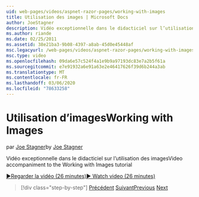 ```yaml
---
uid: web-pages/videos/aspnet-razor-pages/working-with-images
title: Utilisation des images | Microsoft Docs
author: JoeStagner
description: Vidéo exceptionnelle dans le didacticiel sur l’utilisation des images
ms.author: riande
ms.date: 02/25/2011
ms.assetid: 38e21ba3-9b08-4397-a8ab-45d0e45448af
msc.legacyurl: /web-pages/videos/aspnet-razor-pages/working-with-images
msc.type: video
ms.openlocfilehash: 09da6e57c524f4a1e9b9a97193dc83e7a2b5f61a
ms.sourcegitcommit: e7e91932a6e91a63e2e46417626f39d6b244a3ab
ms.translationtype: MT
ms.contentlocale: fr-FR
ms.lasthandoff: 03/06/2020
ms.locfileid: "78633258"
---
```

# <a name="working-with-images"></a><span data-ttu-id="996a3-103">Utilisation d’images</span><span class="sxs-lookup"><span data-stu-id="996a3-103">Working with Images</span></span>

<span data-ttu-id="996a3-104">par [Joe Stagner](https://github.com/JoeStagner)</span><span class="sxs-lookup"><span data-stu-id="996a3-104">by [Joe Stagner](https://github.com/JoeStagner)</span></span>

<span data-ttu-id="996a3-105">Vidéo exceptionnelle dans le didacticiel sur l’utilisation des images</span><span class="sxs-lookup"><span data-stu-id="996a3-105">Video accompaniment to the Working with Images tutorial</span></span>

[<span data-ttu-id="996a3-106">&#9654;Regarder la vidéo (26 minutes)</span><span class="sxs-lookup"><span data-stu-id="996a3-106">&#9654; Watch video (26 minutes)</span></span>](https://channel9.msdn.com/Blogs/ASP-NET-Site-Videos/working-with-images)

> [!div class="step-by-step"]
> <span data-ttu-id="996a3-107">[Précédent](working-with-files.md)
> [Suivant](working-with-video.md)</span><span class="sxs-lookup"><span data-stu-id="996a3-107">[Previous](working-with-files.md)
[Next](working-with-video.md)</span></span>
